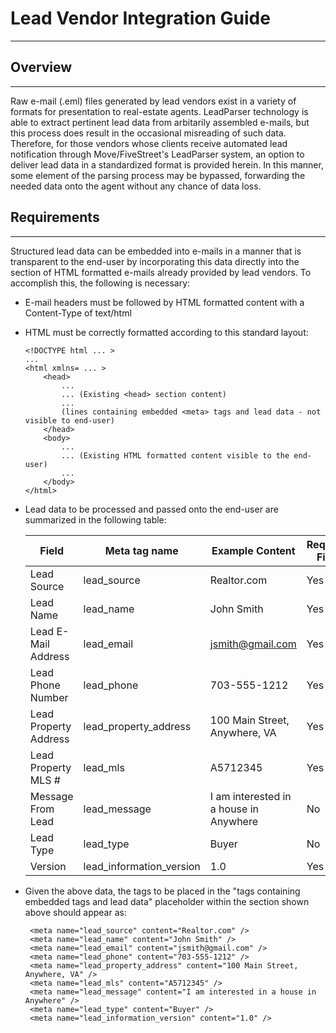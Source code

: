 # Lead Vendor Integration Guide
---


## Overview
---
Raw e-mail (.eml) files generated by lead vendors exist in a variety of formats for presentation to real-estate agents. LeadParser technology is able to extract pertinent lead data from arbitarily assembled e-mails, but this process does result in the occasional misreading of such data. Therefore, for those vendors whose clients receive automated lead notification through Move/FiveStreet's LeadParser system, an option to deliver lead data in a standardized format is provided herein.  In this manner, some element of the parsing process may be bypassed, forwarding the needed data onto the agent without any chance of data loss.

## Requirements
---
Structured lead data can be embedded into e-mails in a manner that is transparent to the end-user by incorporating this data directly into the <head> section of HTML formatted e-mails already provided by lead vendors.  To accomplish this, the following is necessary:

+ E-mail headers must be followed by HTML formatted content with a Content-Type of text/html 
+ HTML must be correctly formatted according to this standard layout:
	
	```
	<!DOCTYPE html ... >
	...
	<html xmlns= ... >
	    <head>
	    	...
	        ... (Existing <head> section content)
	        ...
	        (lines containing embedded <meta> tags and lead data - not visible to end-user)        
	    </head>
	    <body>
	        ...
	        ... (Existing HTML formatted content visible to the end-user)
	        ...    
	    </body>
	</html>
	```
+ Lead data to be processed and passed onto the end-user are summarized in the following table:

    Field | Meta tag name | Example Content | Required Field
    ------|---------------|-----------------|----------------
      Lead Source | lead_source | Realtor.com | Yes
  Lead Name | lead_name | John Smith | Yes
  Lead E-Mail Address | lead_email | jsmith@gmail.com | Yes
  Lead Phone Number | lead_phone | 703-555-1212 | Yes
  Lead Property Address | lead_property_address | 100 Main Street, Anywhere, VA | Yes
  Lead Property MLS # | lead_mls | A5712345 | Yes
  Message From Lead | lead_message | I am interested in a house in Anywhere | No
  Lead Type | lead_type | Buyer | No
  Version | lead_information_version | 1.0 | Yes
+ Given the above data, the <meta> tags to be placed in the "tags containing embedded <meta> tags and lead data" placeholder within the <head> section shown above should appear as:

	```
	 <meta name="lead_source" content="Realtor.com" />
	 <meta name="lead_name" content="John Smith" />
	 <meta name="lead_email" content="jsmith@gmail.com" />
	 <meta name="lead_phone" content="703-555-1212" />
	 <meta name="lead_property_address" content="100 Main Street, Anywhere, VA" />
	 <meta name="lead_mls" content="A5712345" />
	 <meta name="lead_message" content="I am interested in a house in Anywhere" />
	 <meta name="lead_type" content="Buyer" />
	 <meta name="lead_information_version" content="1.0" />
	```

